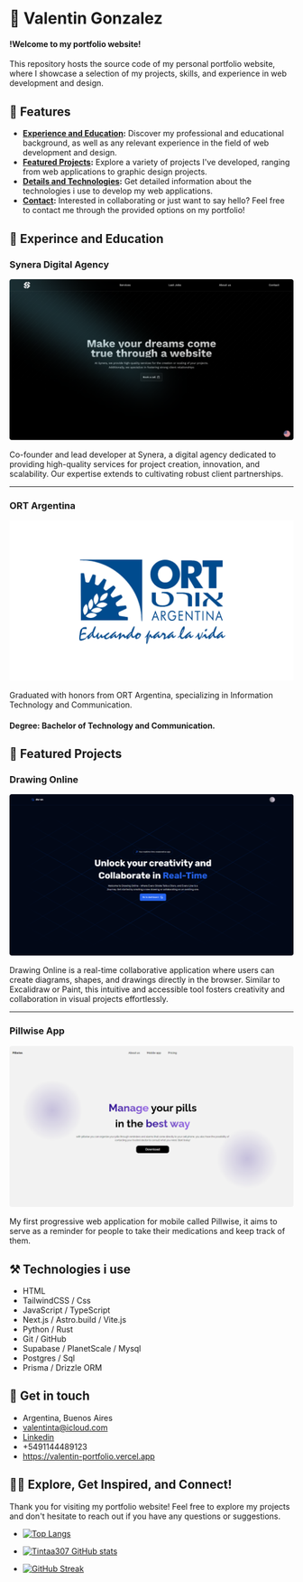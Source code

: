 # 👋 Valentin Gonzalez

#### !Welcome to my portfolio website!

This repository hosts the source code of my personal portfolio website, where I showcase a selection of my projects, skills, and experience in web development and design.

## 📣 Features

- **[Experience and Education](#-experience-and-education):** Discover my professional and educational background, as well as any relevant experience in the field of web development and design.
- **[Featured Projects](#-featured-projects):** Explore a variety of projects I've developed, ranging from web applications to graphic design projects.
- **[Details and Technologies](#-details-and-technologies):** Get detailed information about the technologies i use to develop my web applications.
- **[Contact](#-contact):** Interested in collaborating or just want to say hello? Feel free to contact me through the provided options on my portfolio!

## 📙 Experince and Education

### Synera Digital Agency

![Logo del Proyecto](https://github.com/Tintaa307/valentin-gonzalez/blob/main/public/synera-work-modified.png)

Co-founder and lead developer at Synera, a digital agency dedicated to providing high-quality services for project creation, innovation, and scalability. Our expertise extends to cultivating robust client partnerships.

---

### ORT Argentina

![Logo del Proyecto](https://github.com/Tintaa307/valentin-gonzalez/blob/main/public/logo-ort.jpeg)

Graduated with honors from ORT Argentina, specializing in Information Technology and Communication.
#### Degree: Bachelor of Technology and Communication.

## 🥇 Featured Projects

### Drawing Online

![Logo del Proyecto](https://github.com/Tintaa307/valentin-gonzalez/blob/main/public/drawing-online-landing.png)

Drawing Online is a real-time collaborative application where users can create diagrams, shapes, and drawings directly in the browser. Similar to Excalidraw or Paint, this intuitive and accessible tool fosters creativity and collaboration in visual projects effortlessly.

---

### Pillwise App

![Logo del Proyecto](https://github.com/Tintaa307/valentin-gonzalez/blob/main/public/pillwise-work.png)

My first progressive web application for mobile called Pillwise, it aims to serve as a reminder for people to take their medications and keep track of them.

## ⚒ Technologies i use

- HTML
- TailwindCSS / Css
- JavaScript / TypeScript
- Next.js / Astro.build / Vite.js
- Python / Rust
- Git / GitHub
- Supabase / PlanetScale / Mysql
- Postgres / Sql
- Prisma / Drizzle ORM

## 📱 Get in touch

- Argentina, Buenos Aires
- valentinta@icloud.com
- [Linkedin](https://www.linkedin.com/in/valentin-gonzalez-6a1805276/)
- +5491144489123
- https://valentin-portfolio.vercel.app

## 🧘‍♂️ Explore, Get Inspired, and Connect!

Thank you for visiting my portfolio website! Feel free to explore my projects and don't hesitate to reach out if you have any questions or suggestions.

- [![Top Langs](https://github-readme-stats.vercel.app/api/top-langs/?username=Tintaa307&theme=highcontrast&layout=compact&langs_count=6)](https://github.com/Tintaa307?tab=repositories)   
  
- [![Tintaa307 GitHub stats](https://github-readme-stats.vercel.app/api?username=Tintaa307&hide=prs,issues,contribs&theme=highcontrast&count_private=true&show_icons=true&icon_color=ffff00&include_all_commits=true)](https://github.com/anuraghazra/github-readme-stats)

- [![GitHub Streak](http://github-readme-streak-stats.herokuapp.com?user=Tintaa307&theme=highcontrast&date_format=M%20j%5B%2C%20Y%5D&ring=F4FF00&border=F4FF00&fire=F4FF00)](https://git.io/streak-stats)
    
